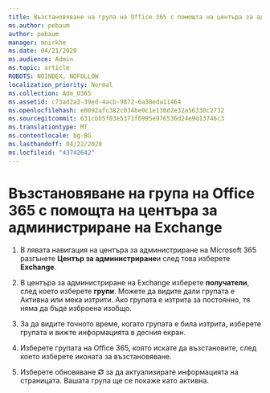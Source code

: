 ```yaml
---
title: Възстановяване на група на Office 365 с помощта на центъра за администриране на Exchange
ms.author: pebaum
author: pebaum
manager: mnirkhe
ms.date: 04/21/2020
ms.audience: Admin
ms.topic: article
ROBOTS: NOINDEX, NOFOLLOW
localization_priority: Normal
ms.collection: Adm_O365
ms.assetid: c73ad2a3-39ed-4acb-9872-6a38eda11464
ms.openlocfilehash: e0092afc382c034be0c1e130d2e32a56330c2732
ms.sourcegitcommit: 631cbb5f03e5371f0995e976536d24e9d13746c3
ms.translationtype: MT
ms.contentlocale: bg-BG
ms.lasthandoff: 04/22/2020
ms.locfileid: "43742642"
---
```

# <a name="restore-an-office-365-group-using-the-exchange-admin-center"></a>Възстановяване на група на Office 365 с помощта на центъра за администриране на Exchange

1. В лявата навигация на центъра за администриране на Microsoft 365 разгънете **Център за администриране**и след това изберете **Exchange**.
    
2. В центъра за администриране на Exchange изберете **получатели**, след което изберете **групи**. Можете да видите дали групата е Активна или мека изтрити. Ако групата е изтрита за постоянно, тя няма да бъде изброена изобщо.
    
3. За да видите точното време, когато групата е била изтрита, изберете групата и вижте информацията в десния екран.
    
4. Изберете групата на Office 365, която искате да възстановите, след което изберете иконата за възстановяване.
    
5. Изберете обновяване ![Икона за обновяване](media/6464df90-2a91-4c1f-92a6-9a38c7696ac3.gif) за да актуализирате информацията на страницата. Вашата група ще се покаже като активна. 
    

